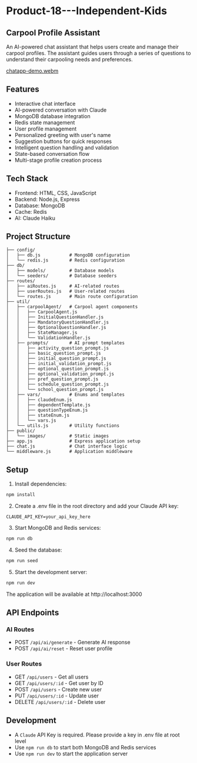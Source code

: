 # Product-18---Independent-Kids

## Carpool Profile Assistant
An AI-powered chat assistant that helps users create and manage their carpool profiles.
The assistant guides users through a series of questions to understand their carpooling needs and preferences.


[chatapp-demo.webm](https://github.com/user-attachments/assets/3ed06002-e6d5-44c2-b9f4-4cd708d8df2a)


## Features

- Interactive chat interface
- AI-powered conversation with Claude
- MongoDB database integration
- Redis state management
- User profile management
- Personalized greeting with user's name
- Suggestion buttons for quick responses
- Intelligent question handling and validation
- State-based conversation flow
- Multi-stage profile creation process

## Tech Stack

- Frontend: HTML, CSS, JavaScript
- Backend: Node.js, Express
- Database: MongoDB
- Cache: Redis
- AI: Claude Haiku

## Project Structure

```
├── config/
│   ├── db.js           # MongoDB configuration
│   └── redis.js        # Redis configuration
├── db/
│   ├── models/         # Database models
│   └── seeders/        # Database seeders
├── routes/
│   ├── aiRoutes.js     # AI-related routes
│   ├── userRoutes.js   # User-related routes
│   └── routes.js       # Main route configuration
├── util/
│   ├── carpoolAgent/   # Carpool agent components
│   │   ├── CarpoolAgent.js
│   │   ├── InitialQuestionHandler.js
│   │   ├── MandatoryQuestionHandler.js
│   │   ├── OptionalQuestionHandler.js
│   │   ├── StateManager.js
│   │   └── ValidationHandler.js
│   ├── prompts/        # AI prompt templates
│   │   ├── activity_question_prompt.js
│   │   ├── basic_question_prompt.js
│   │   ├── initial_question_prompt.js
│   │   ├── initial_validation_prompt.js
│   │   ├── optional_question_prompt.js
│   │   ├── optional_validation_prompt.js
│   │   ├── pref_question_prompt.js
│   │   ├── schedule_question_prompt.js
│   │   └── school_question_prompt.js
│   ├── vars/           # Enums and templates
│   │   ├── claudeEnum.js
│   │   ├── dependentTemplate.js
│   │   ├── questionTypeEnum.js
│   │   ├── stateEnum.js
│   │   └── vars.js
│   └── utils.js        # Utility functions
├── public/
│   └── images/         # Static images
├── app.js              # Express application setup
├── chat.js             # Chat interface logic
└── middleware.js       # Application middleware
```

## Setup

1. Install dependencies:
```bash
npm install
```

2. Create a .env file in the root directory and add your Claude API key:
```
CLAUDE_API_KEY=your_api_key_here
```

3. Start MongoDB and Redis services:
```bash
npm run db
```

4. Seed the database:
```bash
npm run seed
```

5. Start the development server:
```bash
npm run dev
```

The application will be available at http://localhost:3000

## API Endpoints

### AI Routes
- POST `/api/ai/generate` - Generate AI response
- POST `/api/ai/reset` - Reset user profile

### User Routes
- GET `/api/users` - Get all users
- GET `/api/users/:id` - Get user by ID
- POST `/api/users` - Create new user
- PUT `/api/users/:id` - Update user
- DELETE `/api/users/:id` - Delete user

## Development
- A `Claude` API Key is required. Please provide a key in .env file at root level
- Use `npm run db` to start both MongoDB and Redis services
- Use `npm run dev` to start the application server
